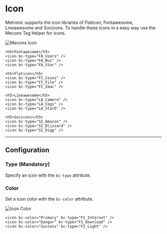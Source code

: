 # Icon

Metronic supports the icon libraries of Flaticon, Fontawesome, Lineawesome and Socicons. To handle these icons in a easy way use the Mecons Tag Helper for icons.

![Mecons Icon](/images/icon_01.png)

```markup
<h5>Fontawesome</h5>
<icon bc-type="FA_Users" />
<icon bc-type="FA_Bus" />
<icon bc-type="FA_Star" />

<h5>Flaticon</h5>
<icon bc-type="FI_Coins" />
<icon bc-type="FI_File" />
<icon bc-type="FI_Imac" />

<h5>Lineawesome</h5>
<icon bc-type="LA_Camera" />
<icon bc-type="LA_Cogs" />
<icon bc-type="LA_StarO" />

<h5>Socicons</h5>
<icon bc-type="SI_Amazon" />
<icon bc-type="SI_Blizzard" />
<icon bc-type="SI_Digg" />
```

---

## Configuration

### Type (Mandatory)

Specify an icon with the `bc-type` attribute.

### Color

Set a icon color with the `bc-color` attribute.

![Icon Color](/images/icon_02.png)

```markup
<icon bc-color="Primary" bc-type="FI_Internet" />
<icon bc-color="Danger" bc-type="FI_Download" />
<icon bc-color="Success" bc-type="FI_Light" />
```